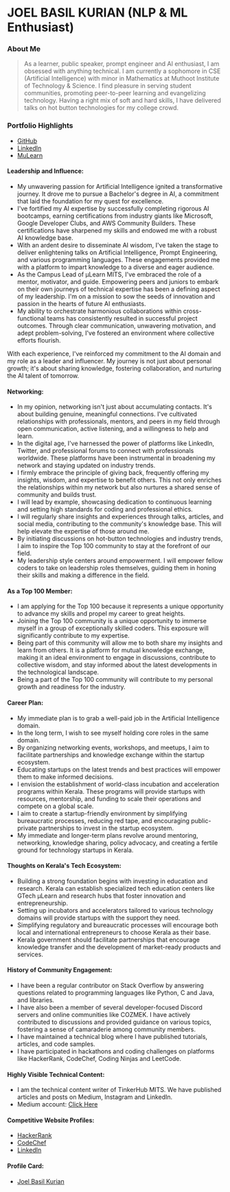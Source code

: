 # JOEL BASIL KURIAN (NLP & ML Enthusiast)

### About Me

> As a learner, public speaker, prompt engineer and AI enthusiast, I am obsessed with anything technical. I am currently a sophomore in CSE (Artificial Intelligence) with minor in Mathematics at Muthoot Institute of Technology & Science. I find pleasure in serving student communities, promoting peer-to-peer learning and evangelizing technology. Having a right mix of soft and hard skills, I have delivered talks on hot button technologies for my college crowd.


### Portfolio Highlights
- [GitHub](https://github.com/joel0611)
- [LinkedIn](https://www.linkedin.com/in/joel-basil-kurian-348517232/)
- [MuLearn](https://mulearn.org/embed/rank/joelbasilkurian@mulearn)


#### Leadership and Influence:

- My unwavering passion for Artificial Intelligence ignited a transformative journey. It drove me to pursue a Bachelor's degree in AI, a commitment that laid the foundation for my quest for excellence.
- I've fortified my AI expertise by successfully completing rigorous AI bootcamps, earning certifications from industry giants like Microsoft, Google Developer Clubs, and AWS Community Builders. These certifications have sharpened my skills and endowed me with a robust AI knowledge base.
- With an ardent desire to disseminate AI wisdom, I've taken the stage to deliver enlightening talks on Artificial Intelligence, Prompt Engineering, and various programming languages. These engagements provided me with a platform to impart knowledge to a diverse and eager audience.
- As the Campus Lead of µLearn MITS, I've embraced the role of a mentor, motivator, and guide. Empowering peers and juniors to embark on their own journeys of technical expertise has been a defining aspect of my leadership. I'm on a mission to sow the seeds of innovation and passion in the hearts of future AI enthusiasts.
- My ability to orchestrate harmonious collaborations within cross-functional teams has consistently resulted in successful project outcomes. Through clear communication, unwavering motivation, and adept problem-solving, I've fostered an environment where collective efforts flourish.

With each experience, I've reinforced my commitment to the AI domain and my role as a leader and influencer. My journey is not just about personal growth; it's about sharing knowledge, fostering collaboration, and nurturing the AI talent of tomorrow.

#### Networking:

- In my opinion, networking isn't just about accumulating contacts. It's about building genuine, meaningful connections. I've cultivated relationships with professionals, mentors, and peers in my field through open communication, active listening, and a willingness to help and learn.
- In the digital age, I've harnessed the power of platforms like LinkedIn, Twitter, and professional forums to connect with professionals worldwide. These platforms have been instrumental in broadening my network and staying updated on industry trends.
- I firmly embrace the principle of giving back, frequently offering my insights, wisdom, and expertise to benefit others. This not only enriches the relationships within my network but also nurtures a shared sense of community and builds trust.
- I will lead by example, showcasing dedication to continuous learning and setting high standards for coding and professional ethics.
- I will regularly share insights and experiences through talks, articles, and social media, contributing to the community's knowledge base. This will help elevate the expertise of those around me.
- By initiating discussions on hot-button technologies and industry trends, I aim to inspire the Top 100 community to stay at the forefront of our field.
- My leadership style centers around empowerment. I will empower fellow coders to take on leadership roles themselves, guiding them in honing their skills and making a difference in the field.

#### As a Top 100 Member:

- I am applying for the Top 100 because it represents a unique opportunity to advance my skills and propel my career to great heights.
- Joining the Top 100 community is a unique opportunity to immerse myself in a group of exceptionally skilled coders. This exposure will significantly contribute to my expertise.
- Being part of this community will allow me to both share my insights and learn from others. It is a platform for mutual knowledge exchange, making it an ideal environment to engage in discussions, contribute to collective wisdom, and stay informed about the latest developments in the technological landscape.
- Being a part of the Top 100 community will contribute to my personal growth and readiness for the industry.

#### Career Plan:

- My immediate plan is to grab a well-paid job in the Artificial Intelligence domain.
- In the long term, I wish to see myself holding core roles in the same domain.
- By organizing networking events, workshops, and meetups, I aim to facilitate partnerships and knowledge exchange within the startup ecosystem.
- Educating startups on the latest trends and best practices will empower them to make informed decisions.
- I envision the establishment of world-class incubation and acceleration programs within Kerala. These programs will provide startups with resources, mentorship, and funding to scale their operations and compete on a global scale.
- I aim to create a startup-friendly environment by simplifying bureaucratic processes, reducing red tape, and encouraging public-private partnerships to invest in the startup ecosystem.
- My immediate and longer-term plans revolve around mentoring, networking, knowledge sharing, policy advocacy, and creating a fertile ground for technology startups in Kerala.

#### Thoughts on Kerala's Tech Ecosystem:

- Building a strong foundation begins with investing in education and research. Kerala can establish specialized tech education centers like GTech µLearn and research hubs that foster innovation and entrepreneurship.
- Setting up incubators and accelerators tailored to various technology domains will provide startups with the support they need.
- Simplifying regulatory and bureaucratic processes will encourage both local and international entrepreneurs to choose Kerala as their base.
- Kerala government should facilitate partnerships that encourage knowledge transfer and the development of market-ready products and services.

#### History of Community Engagement:

-  I have been a regular contributor on Stack Overflow by answering questions related to programming languages like Python, C and Java, and libraries.
-  I have also been a member of several developer-focused Discord servers and online communities like COZMEK.  I have actively contributed to discussions and provided guidance on various topics, fostering a sense of camaraderie among community members.
-  I have maintained a technical blog where I have published tutorials, articles, and code samples.
-  I have participated in hackathons and coding challenges on platforms like HackerRank, CodeChef, Coding Ninjas and LeetCode.

#### Highly Visible Technical Content:

- I am the technical content writer of TinkerHub MITS. We have published articles and posts on Medium, Instagram and LinkedIn.
- Medium account: [Click Here](medium.com/@joelbasil)

#### Competitive Website Profiles:

- [HackerRank](www.hackerrank.com/profile/22ct013)
- [CodeChef](www.codechef.com/users/joel0611)
- [LinkedIn](www.linkedin.com/in/joel-basil-kurian-348517232/)

#### Profile Card:

- [Joel Basil Kurian](https://app.mulearn.org/profile/joelbasilkurian@mulearn)
